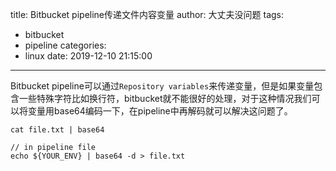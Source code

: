 title: Bitbucket pipeline传递文件内容变量
author: 大丈夫没问题
tags:
  - bitbucket
  - pipeline
categories:
  - linux
date: 2019-12-10 21:15:00
---
Bitbucket pipeline可以通过`Repository variables`来传递变量，但是如果变量包含一些特殊字符比如换行符，bitbucket就不能很好的处理，对于这种情况我们可以将变量用base64编码一下，在pipeline中再解码就可以解决这问题了。

```
cat file.txt | base64

// in pipeline file
echo ${YOUR_ENV} | base64 -d > file.txt
```